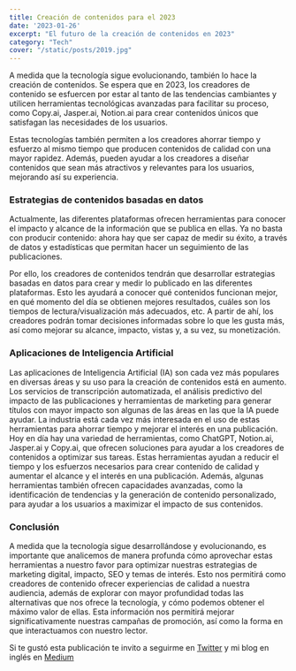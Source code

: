 ```yaml
---
title: Creación de contenidos para el 2023
date: '2023-01-26'
excerpt: "El futuro de la creación de contenidos en 2023"
category: "Tech"
cover: "/static/posts/2019.jpg"
---
```


A medida que la tecnología sigue evolucionando, también lo hace la creación de contenidos. Se espera que en 2023, los creadores de contenido se esfuercen por estar al tanto de las tendencias cambiantes y utilicen herramientas tecnológicas avanzadas para facilitar su proceso, como Copy.ai, Jasper.ai, Notion.ai para crear contenidos únicos que satisfagan las necesidades de los usuarios. 

Estas tecnologías también permiten a los creadores ahorrar tiempo y esfuerzo al mismo tiempo que producen contenidos de calidad con una mayor rapidez. Además, pueden ayudar a los creadores a diseñar contenidos que sean más atractivos y relevantes para los usuarios, mejorando así su experiencia.

### Estrategias de contenidos basadas en datos 
Actualmente, las diferentes plataformas ofrecen herramientas para conocer el impacto y alcance de la información que se publica en ellas. Ya no basta con producir contenido: ahora hay que ser capaz de medir su éxito, a través de datos y estadísticas que permitan hacer un seguimiento de las publicaciones. 

Por ello, los creadores de contenidos tendrán que desarrollar estrategias basadas en datos para crear y medir lo publicado en las diferentes plataformas. Esto les ayudará a conocer qué contenidos funcionan mejor, en qué momento del día se obtienen mejores resultados, cuáles son los tiempos de lectura/visualización más adecuados, etc. A partir de ahí, los creadores podrán tomar decisiones informadas sobre lo que les gusta más, así como mejorar su alcance, impacto, vistas y, a su vez, su monetización.

### Aplicaciones de Inteligencia Artificial
Las aplicaciones de Inteligencia Artificial (IA) son cada vez más populares en diversas áreas y su uso para la creación de contenidos está en aumento. Los servicios de transcripción automatizada, el análisis predictivo del impacto de las publicaciones y herramientas de marketing para generar títulos con mayor impacto son algunas de las áreas en las que la IA puede ayudar. La industria está cada vez más interesada en el uso de estas herramientas para ahorrar tiempo y mejorar el interés en una publicación. Hoy en día hay una variedad de herramientas, como ChatGPT, Notion.ai, Jasper.ai y Copy.ai, que ofrecen soluciones para ayudar a los creadores de contenidos a optimizar sus tareas. Estas herramientas ayudan a reducir el tiempo y los esfuerzos necesarios para crear contenido de calidad y aumentar el alcance y el interés en una publicación. Además, algunas herramientas también ofrecen capacidades avanzadas, como la identificación de tendencias y la generación de contenido personalizado, para ayudar a los usuarios a maximizar el impacto de sus contenidos.
    
### Conclusión
A medida que la tecnología sigue desarrollándose y evolucionando, es importante que analicemos de manera profunda cómo aprovechar estas herramientas a nuestro favor para optimizar nuestras estrategias de marketing digital, impacto, SEO y temas de interés. Esto nos permitirá como creadores de contenido ofrecer experiencias de calidad a nuestra audiencia, además de explorar con mayor profundidad todas las alternativas que nos ofrece la tecnología, y cómo podemos obtener el máximo valor de ellas. Esta información nos permitirá mejorar significativamente nuestras campañas de promoción, así como la forma en que interactuamos con nuestro lector.

Si te gustó esta publicación te invito a seguirme en [Twitter](https://www.twitter.com/silvercorp) y mi blog en inglés en [Medium](https://yesidays.medium.com/)


